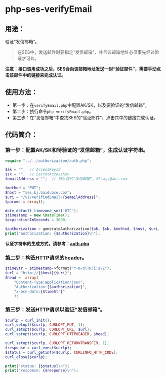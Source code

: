 # php-ses-verifyEmail

## 用途：

验证“发信邮箱”。

> 在SES中，发送邮件时要指定“发信邮箱”，并且该邮箱地址必须事先经过验证才可以。

**注意：接口调用成功之后，SES会向该邮箱地址发送一封“验证邮件”，需要手动点击该邮件中的链接来完成认证。**

## 使用方法：

* 第一步：在`verifyEmail.php`中配置AK/SK，以及要验证的“发信邮箱”。
* 第二步：执行命令`php verifyEmail.php`。
* 第三步：在“发信邮箱”中查找SES的“验证邮件”，点击其中的链接完成认证。

## 代码简介：

### 第一步：配置AK/SK和待验证的“发信邮箱”，生成认证字符串。

```php
require "../../authorization/auth.php";

$ak = "";  // AccessKeyId
$sk = "";  // SecretAccessKey
$emailAddress = "";  // 待认证的“发信邮箱”，如：xyz@abc.com

$method = "PUT";
$host = "ses.bj.baidubce.com";
$uri = "/v1/verifiedEmail/{$emailAddress}";
$params = array();

date_default_timezone_set('UTC');
$timestamp = new \DateTime();
$expirationInSeconds = 3600;

$authorization = generateAuthorization($ak, $sk, $method, $host, $uri, $params, $timestamp, $expirationInSeconds);
print("authorization: {$authorization}\n");
```

**认证字符串的生成方式，请参考：[auth.php](../../authorization/auth.php)**

### 第二步：构造HTTP请求的header。

```php
$timeStr = $timestamp->format("Y-m-d\TH:i:s\Z");
$url = "http://{$host}{$uri}";
$head =  array(
    "Content-Type:application/json",
    "Authorization:{$authorization}",
    "x-bce-date:{$timeStr}"
    );
```

### 第三步：发送HTTP请求以验证“发信邮箱”。

```php
$curlp = curl_init();
curl_setopt($curlp, CURLOPT_PUT, 1);
curl_setopt($curlp, CURLOPT_URL, $url);
curl_setopt($curlp, CURLOPT_HTTPHEADER, $head);

curl_setopt($curlp, CURLOPT_RETURNTRANSFER, 1);
$response = curl_exec($curlp);
$status = curl_getinfo($curlp, CURLINFO_HTTP_CODE);
curl_close($curlp);

print("status: {$status}\n");
print("response: {$response}\n");
```